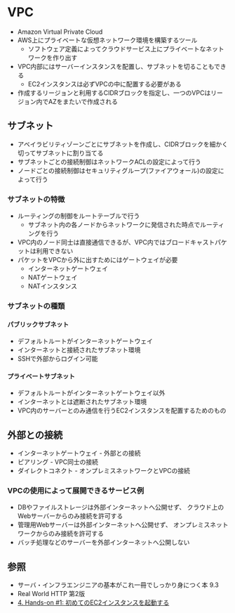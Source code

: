 # VPC
- Amazon Virtual Private Cloud
- AWS上にプライベートな仮想ネットワーク環境を構築するツール
  - ソフトウェア定義によってクラウドサービス上にプライベートなネットワークを作り出す
- VPC内部にはサーバーインスタンスを配置し、サブネットを切ることもできる
  - EC2インスタンスは必ずVPCの中に配置する必要がある
- 作成するリージョンと利用するCIDRブロックを指定し、一つのVPCはリージョン内でAZをまたいで作成される

## サブネット
- アベイラビリティゾーンごとにサブネットを作成し、CIDRブロックを細かく切ってサブネットに割り当てる
- サブネットごとの接続制御はネットワークACLの設定によって行う
- ノードごとの接続制御はセキュリティグループ(ファイアウォール)の設定によって行う

### サブネットの特徴
- ルーティングの制御をルートテーブルで行う
  - サブネット内の各ノードからネットワークに発信された時点でルーティングを行う
- VPC内のノード同士は直接通信できるが、VPC内ではブロードキャストパケットは利用できない
- パケットをVPCから外に出すためにはゲートウェイが必要
  - インターネットゲートウェイ
  - NATゲートウェイ
  - NATインスタンス

### サブネットの種類
#### パブリックサブネット
- デフォルトルートがインターネットゲートウェイ
- インターネットと接続されたサブネット環境
- SSHで外部からログイン可能

#### プライベートサブネット
- デフォルトルートがインターネットゲートウェイ以外
- インターネットとは遮断されたサブネット環境
- VPC内のサーバーとのみ通信を行うEC2インスタンスを配置するためのもの

## 外部との接続
- インターネットゲートウェイ - 外部との接続
- ピアリング - VPC同士の接続
- ダイレクトコネクト - オンプレミスネットワークとVPCの接続

### VPCの使用によって展開できるサービス例
- DBやファイルストレージは外部インターネットへ公開せず、
  クラウド上のWebサーバーからのみ接続を許可する
- 管理用Webサーバーは外部インターネットへ公開せず、
  オンプレミスネットワークからのみ接続を許可する
- バッチ処理などのサーバーを外部インターネットへ公開しない

## 参照
- サーバ・インフラエンジニアの基本がこれ一冊でしっかり身につく本 9.3
- Real World HTTP 第2版
- [4. Hands-on #1: 初めてのEC2インスタンスを起動する](https://tomomano.github.io/learn-aws-by-coding/#sec_first_ec2)
